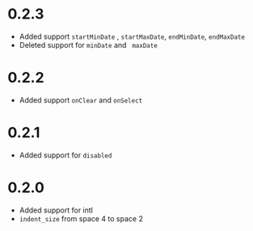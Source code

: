 # 0.2.3
- Added support `startMinDate` , `startMaxDate`, `endMinDate`, `endMaxDate`
- Deleted support for `minDate` and ` maxDate`

# 0.2.2
- Added support `onClear` and `onSelect`

# 0.2.1
- Added support for `disabled`


# 0.2.0
- Added support for intl
- `indent_size` from space 4 to space 2

